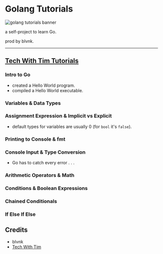 # Golang Tutorials

![golang tutorials banner](https://imgur.com/bwDNJZq.png)

a self-project to learn Go.

prod by blvnk.

---

## [Tech With Tim Tutorials](https://www.youtube.com/playlist?list=PLzMcBGfZo4-mtY_SE3HuzQJzuj4VlUG0q)

### Intro to Go

- created a Hello World program.
- compiled a Hello World executable.

### Variables & Data Types

### Assignment Expression & Implicit vs Explicit

- default types for variables are usually 0 (for `bool` it's `false`).

### Printing to Console & fmt

### Console Input & Type Conversion

- Go has to catch every error . . .

### Arithmetic Operators & Math

### Conditions & Boolean Expressions

### Chained Conditionals

### If Else If Else

## Credits

- blvnk
- [Tech With Tim](https://www.youtube.com/channel/UC4JX40jDee_tINbkjycV4Sg)